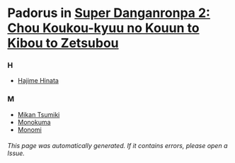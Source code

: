 # Padorus in [Super Danganronpa 2: Chou Koukou-kyuu no Kouun to Kibou to Zetsubou](https://myanimelist.net/manga/48441/Super_Danganronpa_2__Chou_Koukou-kyuu_no_Kouun_to_Kibou_to_Zetsubou)

### H
* [Hajime Hinata](https://github.com/shadow578/Project-Padoru/blob/master/table-of-contents/characters/HajimeHinata.md)

### M
* [Mikan Tsumiki](https://github.com/shadow578/Project-Padoru/blob/master/table-of-contents/characters/MikanTsumiki.md)
* [Monokuma](https://github.com/shadow578/Project-Padoru/blob/master/table-of-contents/characters/Monokuma.md)
* [Monomi](https://github.com/shadow578/Project-Padoru/blob/master/table-of-contents/characters/Monomi.md)

###### This page was automatically generated. If it contains errors, please open a Issue.
